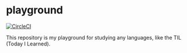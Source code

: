 # playground

[![CircleCI](https://circleci.com/gh/kakakakakku/playground.svg?style=svg)](https://circleci.com/gh/kakakakakku/playground)

This repository is my playground for studying any languages, like the TIL (Today I Learned).
